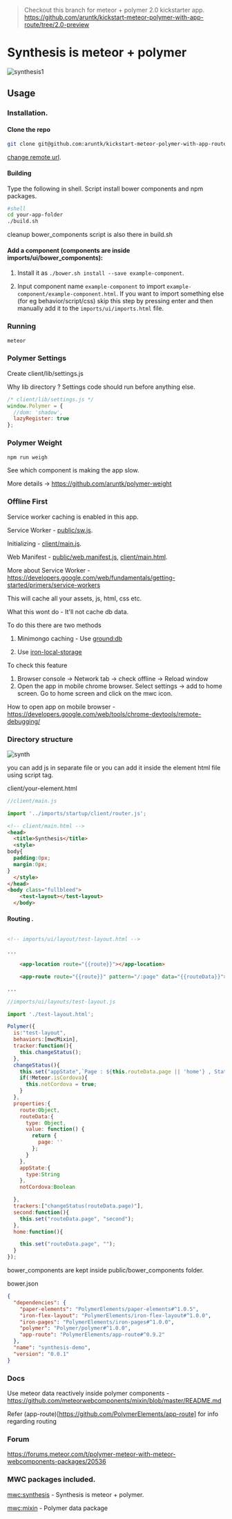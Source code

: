 > Checkout this branch for meteor + polymer 2.0 kickstarter app. https://github.com/aruntk/kickstart-meteor-polymer-with-app-route/tree/2.0-preview

# Synthesis is meteor + polymer

![synthesis1](https://cloud.githubusercontent.com/assets/6007432/14216652/9da7131a-f867-11e5-9f84-6dd75d60dd45.gif)

## Usage

### Installation.

#### Clone the repo 
```sh
git clone git@github.com:aruntk/kickstart-meteor-polymer-with-app-route.git your-app-folder
```
[change remote url](https://help.github.com/articles/changing-a-remote-s-url/).

#### Building

Type the following in shell. Script install bower components and npm packages.
```sh
#shell
cd your-app-folder
./build.sh
```
cleanup bower_components script is also there in build.sh

#### Add a component (components are inside imports/ui/bower_components):

1. Install it as `./bower.sh install --save example-component`.

2. Input component name `example-component` to import `example-component/example-component.html`. If you want to import something else (for eg behavior/script/css) skip this step by pressing enter and then manually add it to the `imports/ui/imports.html` file.


### Running
```sh
meteor
```
### Polymer Settings

Create client/lib/settings.js

Why lib directory ? Settings code should run before anything else. 

```js
/* client/lib/settings.js */
window.Polymer = {
  //dom: 'shadow',
  lazyRegister: true
};
```
### Polymer Weight

```sh
npm run weigh
```
See which component is making the app slow.

More details -> https://github.com/aruntk/polymer-weight

### Offline First

Service worker caching is enabled in this app. 

Service Worker - [public/sw.js](public/sw.js).

Initializing - [client/main.js](client/main.js). 

Web Manifest - [public/web.manifest.js](public/web.manifest.js), [client/main.html](client/main.html#L5).

More about Service Worker - https://developers.google.com/web/fundamentals/getting-started/primers/service-workers

This will cache all your assets, js, html, css etc.

What this wont do - It'll not cache db data. 

To do this there are two methods

1. Minimongo caching - Use [ground:db](https://github.com/GroundMeteor/db)

2. Use [iron-local-storage](https://elements.polymer-project.org/elements/iron-localstorage)

To check this feature

1. Browser console -> Network tab -> check offline -> Reload window
2. Open the app in mobile chrome browser. Select settings -> add to home screen. Go to home screen and click on the mwc icon.

How to open app on mobile browser - https://developers.google.com/web/tools/chrome-devtools/remote-debugging/

### Directory structure

![synth](https://cloud.githubusercontent.com/assets/6007432/17208165/f52a1aa0-54d4-11e6-85fe-f41fc1e2e5c9.png)

you can add js in separate file or you can add it inside the element html file using script tag.

client/your-element.html



```js
//client/main.js

import '../imports/startup/client/router.js';

```

```html
<!-- client/main.html -->
<head>
  <title>Synthesis</title>
  <style>
body{
  padding:0px;
  margin:0px;
}
  </style>
</head>
<body class="fullbleed">
    <test-layout></test-layout>
  </body>
```
#### Routing . 

```html

<!-- imports/ui/layout/test-layout.html -->

...

    <app-location route="{{route}}"></app-location>

    <app-route route="{{route}}" pattern="/:page" data="{{routeData}}"></app-route>

...

```

```js
//imports/ui/layouts/test-layout.js

import './test-layout.html';

Polymer({
  is:"test-layout",
  behaviors:[mwcMixin],
  tracker:function(){
    this.changeStatus();
  },
  changeStatus(){
    this.set("appState",`Page : ${this.routeData.page || 'home'} , Status : ${Meteor.status().status}`);
    if(!Meteor.isCordova){
      this.notCordova = true;
    }
  },
  properties:{
    route:Object,
    routeData:{
      type: Object,
      value: function() {
        return {
          page: ''
        };
      }
    },
    appState:{
      type:String
    },
    notCordova:Boolean

  },
  trackers:["changeStatus(routeData.page)"],
  second:function(){
    this.set("routeData.page", "second"); 
  },
  home:function(){

    this.set("routeData.page", ""); 
  }
});


```

bower_components are kept inside public/bower_components folder.

bower.json

```json
{
  "dependencies": {
    "paper-elements": "PolymerElements/paper-elements#^1.0.5",
    "iron-flex-layout": "PolymerElements/iron-flex-layout#^1.0.0",
    "iron-pages": "PolymerElements/iron-pages#^1.0.0",
    "polymer": "Polymer/polymer#^1.0.0",
    "app-route": "PolymerElements/app-route#^0.9.2"
  },
  "name": "synthesis-demo",
  "version": "0.0.1"
}
```

### Docs

Use meteor data reactively inside polymer components - https://github.com/meteorwebcomponents/mixin/blob/master/README.md

Refer (app-route)[https://github.com/PolymerElements/app-route] for info regarding routing

### Forum 

https://forums.meteor.com/t/polymer-meteor-with-meteor-webcomponents-packages/20536

### MWC packages included.

[mwc:synthesis](https://github.com/meteorwebcomponents/synthesis) -  Synthesis is meteor + polymer.

[mwc:mixin](https://github.com/meteorwebcomponents/mixin) -  Polymer data package
